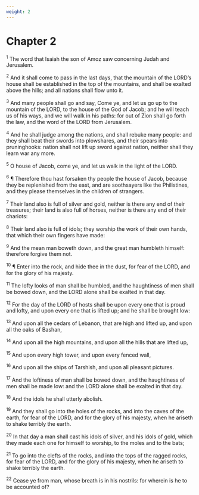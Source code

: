 ```yaml
---
weight: 2
---
```


# Chapter 2

<sup>1</sup> The word that Isaiah the son of Amoz saw concerning Judah and Jerusalem. 

<sup>2</sup> And it shall come to pass in the last days, that the mountain of the LORD’s house shall be established in the top of the mountains, and shall be exalted above the hills; and all nations shall flow unto it. 

<sup>3</sup> And many people shall go and say, Come ye, and let us go up to the mountain of the LORD, to the house of the God of Jacob; and he will teach us of his ways, and we will walk in his paths: for out of Zion shall go forth the law, and the word of the LORD from Jerusalem. 

<sup>4</sup> And he shall judge among the nations, and shall rebuke many people: and they shall beat their swords into plowshares, and their spears into pruninghooks: nation shall not lift up sword against nation, neither shall they learn war any more. 

<sup>5</sup> O house of Jacob, come ye, and let us walk in the light of the LORD. 

<sup>6</sup> ¶ Therefore thou hast forsaken thy people the house of Jacob, because they be replenished from the east, and are soothsayers like the Philistines, and they please themselves in the children of strangers. 

<sup>7</sup> Their land also is full of silver and gold, neither is there any end of their treasures; their land is also full of horses, neither is there any end of their chariots: 

<sup>8</sup> Their land also is full of idols; they worship the work of their own hands, that which their own fingers have made: 

<sup>9</sup> And the mean man boweth down, and the great man humbleth himself: therefore forgive them not. 

<sup>10</sup> ¶ Enter into the rock, and hide thee in the dust, for fear of the LORD, and for the glory of his majesty. 

<sup>11</sup> The lofty looks of man shall be humbled, and the haughtiness of men shall be bowed down, and the LORD alone shall be exalted in that day. 

<sup>12</sup> For the day of the LORD of hosts shall be upon every one that is proud and lofty, and upon every one that is lifted up; and he shall be brought low: 

<sup>13</sup> And upon all the cedars of Lebanon, that are high and lifted up, and upon all the oaks of Bashan, 

<sup>14</sup> And upon all the high mountains, and upon all the hills that are lifted up, 

<sup>15</sup> And upon every high tower, and upon every fenced wall, 

<sup>16</sup> And upon all the ships of Tarshish, and upon all pleasant pictures. 

<sup>17</sup> And the loftiness of man shall be bowed down, and the haughtiness of men shall be made low: and the LORD alone shall be exalted in that day. 

<sup>18</sup> And the idols he shall utterly abolish. 

<sup>19</sup> And they shall go into the holes of the rocks, and into the caves of the earth, for fear of the LORD, and for the glory of his majesty, when he ariseth to shake terribly the earth. 

<sup>20</sup> In that day a man shall cast his idols of silver, and his idols of gold, which they made each one for himself to worship, to the moles and to the bats; 

<sup>21</sup> To go into the clefts of the rocks, and into the tops of the ragged rocks, for fear of the LORD, and for the glory of his majesty, when he ariseth to shake terribly the earth. 

<sup>22</sup> Cease ye from man, whose breath is in his nostrils: for wherein is he to be accounted of? 


